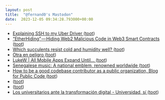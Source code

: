 ```yaml
---
layout: post
title:  "@fernand0's Mastodon"
date:  2023-12-05 09:34:28.793000+00:00
---
```

*  [Explaining SSH to my Uber Driver ](https://dev.to/therubberduckiee/explaining-ssh-to-my-uber-driver-38) ([toot](https://mastodon.social/@fernand0/111527124585106282))
*  [“EtherHiding” — Hiding Web2 Malicious Code in Web3 Smart Contracts  ](https://labs.guard.io/etherhiding-hiding-web2-malicious-code-in-web3-smart-contracts-65ea78efad16) ([toot](https://mastodon.social/@fernand0/111525483793123590))
*  [Which succulents resist cold and humidity well?  ](https://www.ilfioretralespine.it/en/2023/11/27/succulents-plants-cold/) ([toot](https://mastodon.social/@fernand0/111523632494199538))
*  [Otra en peligro ](https://avecesunafoto.wordpress.com/2023/12/04/otra-en-peligro) ([toot](https://mastodon.social/@fernand0/111523581487960915))
*  [LukeW \| All Mobile Apps Expand Until... ](http://www.lukew.co) ([toot](https://mastodon.social/@fernand0/111523279989382663))
*  [Senegalese music: A national emblem, renowned worldwide ](https://globalvoices.org/2023/11/23/senegalese-music-a-national-emblem-renowned-worldwide) ([toot](https://mastodon.social/@fernand0/111523130300385692))
*  [How to be a good codebase contributor as a public organization, Blog for Public Code ](https://blog.publiccode.net/codebase%20stewardship/2023/11/20/good-public-contributor.htm) ([toot](https://mastodon.social/@fernand0/111522859895283741))
*  [ ](https://mastodon.social/@macosas) ([toot](https://mastodon.social/@fernand0/111522575833952722))
*  [ ](https://mastodon.social/users/fernand0/statuses/111522195309881147/activity) ([toot](https://mastodon.social/users/fernand0/statuses/111522195309881147/activity))
*  [Los universitarios ante la transformación digital - Universidad, sí  ](https://www.universidadsi.es/los-universitarios-ante-la-transformacion-digital/) ([toot](https://mastodon.social/@fernand0/111522092535330363))
